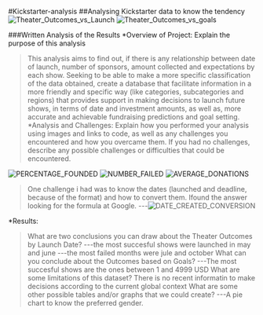 #Kickstarter-analysis
##Analysing Kickstarter data to know the tendency
![Theater_Outcomes_vs_Launch](https://user-images.githubusercontent.com/95062304/161860838-3773d460-94d1-4d70-b893-79e226796aa8.png)
![Theater_Outcomes_vs_goals](https://user-images.githubusercontent.com/95062304/161860947-073b37be-be2a-45d0-8e4c-63147c7a60f2.png)

###Written Analysis of the Results
*Overview of Project: Explain the purpose of this analysis
>This analysis aims to find out, if there is any relationship between date of launch, number of sponsors, amount collected and expectations by each show. Seeking to be able to make a more specific classification of the data obtained, create a database that facilitate information in a more friendly and specific way (like categories,
subcategories and regions) that provides support in making decisions to launch future shows, in terms of date and investment amounts, as well as, more accurate and achievable fundraising predictions and goal setting.
*Analysis and Challenges: Explain how you performed your analysis using images and links to code, as well as any challenges you encountered and how you overcame them. If you had no challenges, describe any possible challenges or difficulties that could be encountered.

![PERCENTAGE_FOUNDED](https://user-images.githubusercontent.com/95062304/161855464-2a833468-6845-41fc-a45f-5adc751b79dc.png)
![NUMBER_FAILED](https://user-images.githubusercontent.com/95062304/161855642-f234674a-0466-4d79-9340-063bdd26e015.png)
![AVERAGE_DONATIONS](https://user-images.githubusercontent.com/95062304/161855666-86efec21-ec88-4069-afe5-aa884e52971a.png)

> One challenge i had was to know the dates (launched and deadline, because of the format) and how to convert them. Ifound the answer looking for the formula at Google.
---![DATE_CREATED_CONVERSION](https://user-images.githubusercontent.com/95062304/161855804-7bcddd3f-3882-40a1-9a10-e91453fea5ce.png)

*Results:
>What are two conclusions you can draw about the Theater Outcomes by Launch Date?
---the most succesful shows were launched in may and june
---the most failed months were jule and october
>What can you conclude about the Outcomes based on Goals?
---The most succesful shows are the ones between 1 and 4999 USD
>What are some limitations of this dataset?
There is no recent informatin to make decisions according to the current global context
>What are some other possible tables and/or graphs that we could create?
---A pie chart to know the preferred gender.
